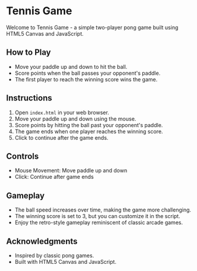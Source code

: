 # Tennis Game

Welcome to Tennis Game - a simple two-player pong game built using HTML5 Canvas and JavaScript.

## How to Play

- Move your paddle up and down to hit the ball.
- Score points when the ball passes your opponent's paddle.
- The first player to reach the winning score wins the game.

## Instructions

1. Open `index.html` in your web browser.
2. Move your paddle up and down using the mouse.
3. Score points by hitting the ball past your opponent's paddle.
4. The game ends when one player reaches the winning score.
5. Click to continue after the game ends.

## Controls

- Mouse Movement: Move paddle up and down
- Click: Continue after game ends

## Gameplay

- The ball speed increases over time, making the game more challenging.
- The winning score is set to 3, but you can customize it in the script.
- Enjoy the retro-style gameplay reminiscent of classic arcade games.

## Acknowledgments

- Inspired by classic pong games.
- Built with HTML5 Canvas and JavaScript.
